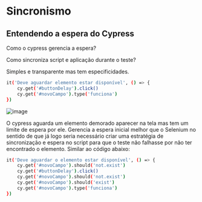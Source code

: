 # Sincronismo
 
## Entendendo a espera do Cypress

Como o cypress gerencia a espera?

Como sincroniza script e aplicação durante o teste?

Simples e transparente mas tem especificidades. 

```bash
it('Deve aguardar elemento estar disponível', () => {
    cy.get('#buttonDelay').click()
    cy.get('#novoCampo').type('funciona')
})
```

![image](https://user-images.githubusercontent.com/85461130/185789314-17bc2591-744a-4bed-b30f-9e7487f56243.png)

O cypress aguarda um elemento demorado aparecer na tela mas tem um limite de espera por ele. Gerencia a espera inicial melhor que o Selenium no sentido de que já logo seria necessário criar uma estratégia de sincronização e espera no script para que o teste não falhasse por não ter encontrado o elemento. Similar ao código abaixo:

```bash
it('Deve aguardar o elemento estar disponível', () => {
    cy.get('#novoCampo').should('not.exist')
    cy.get('#buttonDelay').click()
    cy.get('#novoCampo').should('not.exist')
    cy.get('#novoCampo').should('exist')
    cy.get('#novoCampo').type('funciona')
})
```
